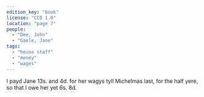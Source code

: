 ```yaml
---
edition_key: "book"
license: "CC0 1.0"
location: "page 7"
people:
  - "Dee, John"
  - "Gaele, Jane"
tags:
  - "house staff"
  - "money"
  - "wages"
---
```

I payd Jane 13s. and 4d. for her wagys tyll
Michelmas last, for the half yere, so that I owe her yet 6s. 8d.
